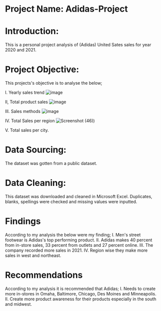 # Project Name: Adidas-Project

# Introduction:
This is a personal project analysis of (Adidas) United Sates sales for year 2020 and 2021.

# Project Objective:
This projects's objective is to analyse the below;

I. Yearly sales trend
![image](https://user-images.githubusercontent.com/83860301/186651222-db7eef35-a626-4ae6-a857-0e8a102b84f1.png)

II, Total product sales
![image](https://user-images.githubusercontent.com/83860301/186651382-8c12dfd6-d84e-45ba-ad5d-224ca69f83fb.png)

III. Sales methods
![image](https://user-images.githubusercontent.com/83860301/186651641-18b8ff05-7481-4721-9b73-bbeb0cdbfcc0.png)

IV. Total Sales per region
![Screenshot (46)](https://user-images.githubusercontent.com/83860301/187078121-0ce637f3-53ea-4dc5-8f78-be3b9eddb04e.png))

V. Total sales per city.

# Data Sourcing:
The dataset was gotten from a public dataset.

# Data Cleaning:
This dataset was downloaded and cleaned in Microsoft Excel. Duplicates, blanks, spellings were checked and missing values were inputted.

# Findings
According to my analysis the below were my finding;
I. Men's street footwear is Adidas's top performing product.
II. Adidas makes 40 percent from in-store sales, 33 percent from outlets and 27 percent online.
III. The company recorded more sales in 2021.
IV. Region wise they make more sales
in west and northeast.

# Recommendations
According to my analysis it is recommended that Adidas;
I. Needs to create more in-stores in Omaha, Baltimore, Chicago, Des Moines and Minneapolis.
II. Create more product awareness for their products especially in the south and midwest.


